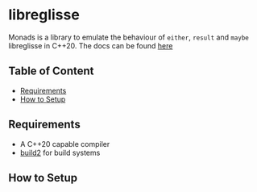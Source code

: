 # libreglisse

Monads is a library to emulate the behaviour of `either`, `result` and `maybe` libreglisse in C++20. The docs can be
found [here](https://wmbat.github.io/libreglisse/)

## Table of Content
* [Requirements](#requirements)
* [How to Setup](#how-to-setup)

## Requirements

* A C++20 capable compiler
* [build2](https://build2.org/) for build systems

## How to Setup
